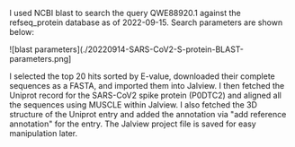 I used NCBI blast to search the query QWE88920.1 against the refseq_protein database as of 2022-09-15. Search parameters are shown below:

![blast parameters](./20220914-SARS-CoV2-S-protein-BLAST-parameters.png]

I selected the top 20 hits sorted by E-value, downloaded their complete sequences as a FASTA, and imported them into Jalview. I then fetched the Uniprot record for the SARS-CoV2 spike protein (P0DTC2) and aligned all the sequences using MUSCLE within Jalview. I also fetched the 3D structure of the Uniprot entry and added the annotation via "add reference annotation" for the entry. The Jalview project file is saved for easy manipulation later.
